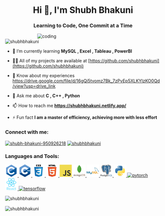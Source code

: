 <h1 align="center">Hi 👋, I'm Shubh Bhakuni</h1>
<h3 align="center">Learning to Code, One Commit at a Time</h3>
<img align="right" alt="coding" width="400" src="https://raw.githubusercontent.com/TheDudeThatCode/TheDudeThatCode/master/Assets/Developer.gif" >
<p align="left"> <img src="https://komarev.com/ghpvc/?username=shubhbhakuni&label=Profile%20views&color=0e75b6&style=flat" alt="shubhbhakuni" /> </p>

- 🌱 I’m currently learning **MySQL , Excel , Tableau , PowerBI**

- 👨‍💻 All of my projects are available at [https://github.com/shubhbhakuni](https://github.com/shubhbhakuni)

- 📄 Know about my experiences https://drive.google.com/file/d/16gQi5tvomz7Bk_7zPvEp5XLKYlzKO0Qd/view?usp=drive_link

- 💬 Ask me about **C , C++ , Python**

- 📫 How to reach me **https://shubhbhakuni.netlify.app/**

- ⚡ Fun fact **I am a master of efficiency, achieving more with less effort**

<h3 align="left">Connect with me:</h3>
<p align="left">
<a href="https://linkedin.com/in/shubh-bhakuni-950926218" target="blank"><img align="center" src="https://raw.githubusercontent.com/rahuldkjain/github-profile-readme-generator/master/src/images/icons/Social/linked-in-alt.svg" alt="shubh-bhakuni-950926218" height="30" width="40" /></a>
<a href="https://kaggle.com/shubhbhakuni" target="blank"><img align="center" src="https://raw.githubusercontent.com/rahuldkjain/github-profile-readme-generator/master/src/images/icons/Social/kaggle.svg" alt="shubhbhakuni" height="30" width="40" /></a>
</p>

<h3 align="left">Languages and Tools:</h3>
<p align="left"> <a href="https://www.cprogramming.com/" target="_blank" rel="noreferrer"> <img src="https://raw.githubusercontent.com/devicons/devicon/master/icons/c/c-original.svg" alt="c" width="40" height="40"/> </a> <a href="https://www.w3schools.com/cpp/" target="_blank" rel="noreferrer"> <img src="https://raw.githubusercontent.com/devicons/devicon/master/icons/cplusplus/cplusplus-original.svg" alt="cplusplus" width="40" height="40"/> </a> <a href="https://www.w3schools.com/css/" target="_blank" rel="noreferrer"> <img src="https://raw.githubusercontent.com/devicons/devicon/master/icons/css3/css3-original-wordmark.svg" alt="css3" width="40" height="40"/> </a> <a href="https://www.w3.org/html/" target="_blank" rel="noreferrer"> <img src="https://raw.githubusercontent.com/devicons/devicon/master/icons/html5/html5-original-wordmark.svg" alt="html5" width="40" height="40"/> </a> <a href="https://developer.mozilla.org/en-US/docs/Web/JavaScript" target="_blank" rel="noreferrer"> <img src="https://raw.githubusercontent.com/devicons/devicon/master/icons/javascript/javascript-original.svg" alt="javascript" width="40" height="40"/> </a> <a href="https://www.mongodb.com/" target="_blank" rel="noreferrer"> <img src="https://raw.githubusercontent.com/devicons/devicon/master/icons/mongodb/mongodb-original-wordmark.svg" alt="mongodb" width="40" height="40"/> </a> <a href="https://www.mysql.com/" target="_blank" rel="noreferrer"> <img src="https://raw.githubusercontent.com/devicons/devicon/master/icons/mysql/mysql-original-wordmark.svg" alt="mysql" width="40" height="40"/> </a> <a href="https://www.postgresql.org" target="_blank" rel="noreferrer"> <img src="https://raw.githubusercontent.com/devicons/devicon/master/icons/postgresql/postgresql-original-wordmark.svg" alt="postgresql" width="40" height="40"/> </a> <a href="https://www.python.org" target="_blank" rel="noreferrer"> <img src="https://raw.githubusercontent.com/devicons/devicon/master/icons/python/python-original.svg" alt="python" width="40" height="40"/> </a> <a href="https://pytorch.org/" target="_blank" rel="noreferrer"> <img src="https://www.vectorlogo.zone/logos/pytorch/pytorch-icon.svg" alt="pytorch" width="40" height="40"/> </a> <a href="https://reactjs.org/" target="_blank" rel="noreferrer"> <img src="https://raw.githubusercontent.com/devicons/devicon/master/icons/react/react-original-wordmark.svg" alt="react" width="40" height="40"/> </a> <a href="https://www.tensorflow.org" target="_blank" rel="noreferrer"> <img src="https://www.vectorlogo.zone/logos/tensorflow/tensorflow-icon.svg" alt="tensorflow" width="40" height="40"/> </a> </p>

<p><img align="center" src="https://github-readme-stats.vercel.app/api/top-langs?username=shubhbhakuni&show_icons=true&locale=en&layout=compact" alt="shubhbhakuni" /></p>

<p><img align="center" src="https://github-readme-streak-stats.herokuapp.com/?user=shubhbhakuni&" alt="shubhbhakuni" /></p>
